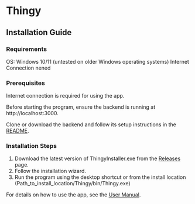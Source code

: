 # Thingy

## Installation Guide

### Requirements

OS: Windows 10/11 (untested on older Windows operating systems)
Internet Connection nened
### Prerequisites
Internet connection is required for using the app.<br>

Before starting the program, ensure the backend is running at http://localhost:3000.<br>

Clone or download the backend and follow its setup instructions in the [README](https://github.com/BroGamesJaj/BackThingy).

### Installation Steps

1. Download the latest version of ThingyInstaller.exe from the [Releases](https://github.com/BroGamesJaj/Thingy/releases) page.
2. Follow the installation wizard.
3. Run the program using the desktop shortcut or from the install location (Path_to_install_location/Thingy/bin/Thingy.exe)

For details on how to use the app, see the [User Manual](https://github.com/BroGamesJaj/Thingy/wiki/User-Manual).
